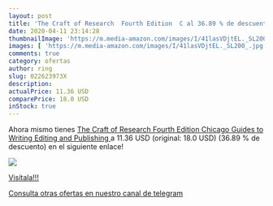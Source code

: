 ```yaml
---
layout: post
title: 'The Craft of Research  Fourth Edition  C al 36.89 % de descuento'
date: 2020-04-11 23:14:28
thumbnailImage: 'https://m.media-amazon.com/images/I/41lasVDjtEL._SL200_.jpg'
images: [ 'https://m.media-amazon.com/images/I/41lasVDjtEL._SL200_.jpg' ]
comments: true
category: ofertas
author: ring
slug: 022623973X
description:
actualPrice: 11.36 USD
comparePrice: 18.0 USD
inStock: true
---
```


Ahora mismo tienes [The Craft of Research  Fourth Edition  Chicago Guides to Writing  Editing  and Publishing ](https://www.amazon.com/dp/022623973X/?tag=redken08-20) a 11.36 USD (original: 18.0 USD) (36.89 %  de descuento) en el siguiente enlace!

[![](https://m.media-amazon.com/images/I/41lasVDjtEL._SL200_.jpg)](https://www.amazon.com/dp/022623973X/?tag=redken08-20)

[Visítala!!!](https://www.amazon.com/dp/022623973X/?tag=redken08-20)

[Consulta otras ofertas en nuestro canal de telegram](https://t.me/s/ofertas25)
